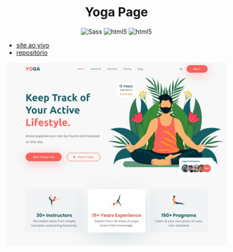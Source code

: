 <h1 align="center">Yoga Page</h1>

<div align="center">
<img alt="Sass" src="https://img.shields.io/badge/-Sass-CC6699?style=flat-square&logo=sass&logoColor=white" />
<img alt="html5" src="https://img.shields.io/badge/-CSS-blue?style=flat-square&logo=css3&logoColor=white" />
<img alt="html5" src="https://img.shields.io/badge/-HTML5-E34F26?style=flat-square&logo=html5&logoColor=white" />
</div>

- [site ao vivo](https://eriickw.github.io/Yoga_Page/)
- [repositório](https://github.com/EriickW/Yoga_Page)

<img src="img/Yoga.jpeg">
